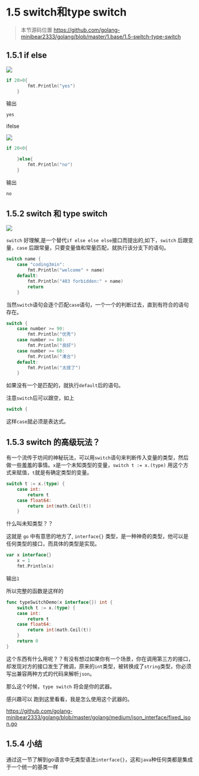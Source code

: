 # 1.5 switch和type switch

> 本节源码位置 https://github.com/golang-minibear2333/golang/blob/master/1.base/1.5-switch-type-switch

## 1.5.1 if else
![](https://coding3min.oss-accelerate.aliyuncs.com/coding3min/2020-04-14-125215.jpg)

```go
if 20>0{
		fmt.Println("yes")
	}
```
输出
```go
yes
```

ifelse

![](https://coding3min.oss-accelerate.aliyuncs.com/coding3min/2020-04-14-125252.jpg)

```go
if 20<0{

	}else{
		fmt.Println("no")
	}
```
输出
```go
no
```

## 1.5.2 switch 和  type switch

![](https://coding3min.oss-accelerate.aliyuncs.com/coding3min/2020-04-14-125322.jpg)

`switch` 好理解,是一个替代`if else else else`接口而提出的,如下，`switch` 后跟变量，`case` 后跟常量，只要变量值和常量匹配，就执行该分支下的语句。
```go
switch name {
	case "coding3min":
		fmt.Println("welcome" + name)
	default:
		fmt.Println("403 forbidden:" + name)
		return
	}
```

当然`switch`语句会逐个匹配`case`语句，一个一个的判断过去，直到有符合的语句存在。
```go
switch {
	case number >= 90:
		fmt.Println("优秀")
	case number >= 80:
		fmt.Println("良好")
	case number >= 60:
		fmt.Println("凑合")
	default:
		fmt.Println("太搓了")
	}
```
如果没有一个是匹配的，就执行`default`后的语句。

注意`switch`后可以跟空，如上
```go
switch {
```
这样`case`就必须是表达式。

## 1.5.3 switch 的高级玩法？

有一个流传于坊间的神秘玩法，可以用`switch`语句来判断传入变量的类型，然后做一些羞羞的事情。`x`是一个未知类型的变量，`switch t := x.(type)` 用这个方式来赋值，`t`就是有确定类型的变量。

```go
switch t := x.(type) {
	case int:
		return t
	case float64:
		return int(math.Ceil(t))
	}
```

什么叫未知类型？？

这就是 `go` 中有意思的地方了, `interface{}` 类型，是一种神奇的类型，他可以是任何类型的接口，而具体的类型是实现。
```go
var x interface{}
	x = 1
	fmt.Println(x)
```
输出`1`

所以完整的函数是这样的
```go
func typeSwitchDemo(x interface{}) int {
	switch t := x.(type) {
	case int:
		return t
	case float64:
		return int(math.Ceil(t))
	}
	return 0
}
```
这个东西有什么用呢？？有没有想过如果你有一个场景，你在调用第三方的接口，却发现对方的接口发生了微调，原来的`int`类型，被转换成了`string`类型，你必须写出兼容两种方式的代码来解析`json`。

那么这个时候，`type switch` 将会是你的武器。

感兴趣可以 跑到这里看看，我是怎么使用这个武器的。

https://github.com/golang-minibear2333/golang/blob/master/golang/medium/json_interface/fixed_json.go

## 1.5.4 小结

通过这一节了解到go语言中无类型语法`interface{}`，这和`java`种任何类都是集成于一个统一的基类一样
